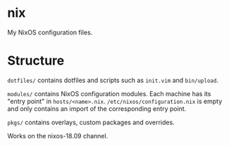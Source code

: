 # nix

My NixOS configuration files.

# Structure

`dotfiles/` contains dotfiles and scripts such as `init.vim` and
`bin/upload`.

`modules/` contains NixOS configuration modules. Each machine has its
"entry point" in `hosts/<name>.nix`. `/etc/nixos/configuration.nix` is
empty and only contains an import of the corresponding entry point.

`pkgs/` contains overlays, custom packages and overrides.


Works on the nixos-18.09 channel.
